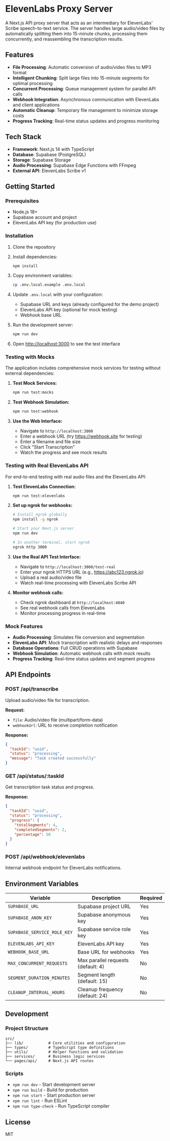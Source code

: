 # ElevenLabs Proxy Server

A Next.js API proxy server that acts as an intermediary for ElevenLabs' Scribe speech-to-text service. The server handles large audio/video files by automatically splitting them into 15-minute chunks, processing them concurrently, and reassembling the transcription results.

## Features

- **File Processing**: Automatic conversion of audio/video files to MP3 format
- **Intelligent Chunking**: Split large files into 15-minute segments for optimal processing
- **Concurrent Processing**: Queue management system for parallel API calls
- **Webhook Integration**: Asynchronous communication with ElevenLabs and client applications
- **Automatic Cleanup**: Temporary file management to minimize storage costs
- **Progress Tracking**: Real-time status updates and progress monitoring

## Tech Stack

- **Framework**: Next.js 14 with TypeScript
- **Database**: Supabase (PostgreSQL)
- **Storage**: Supabase Storage
- **Audio Processing**: Supabase Edge Functions with FFmpeg
- **External API**: ElevenLabs Scribe v1

## Getting Started

### Prerequisites

- Node.js 18+ 
- Supabase account and project
- ElevenLabs API key (for production use)

### Installation

1. Clone the repository
2. Install dependencies:
   ```bash
   npm install
   ```

3. Copy environment variables:
   ```bash
   cp .env.local.example .env.local
   ```

4. Update `.env.local` with your configuration:
   - Supabase URL and keys (already configured for the demo project)
   - ElevenLabs API key (optional for mock testing)
   - Webhook base URL

5. Run the development server:
   ```bash
   npm run dev
   ```

6. Open [http://localhost:3000](http://localhost:3000) to see the test interface

### Testing with Mocks

The application includes comprehensive mock services for testing without external dependencies:

1. **Test Mock Services:**
   ```bash
   npm run test:mocks
   ```

2. **Test Webhook Simulation:**
   ```bash
   npm run test:webhook
   ```

3. **Use the Web Interface:**
   - Navigate to `http://localhost:3000`
   - Enter a webhook URL (try https://webhook.site for testing)
   - Enter a filename and file size
   - Click "Start Transcription"
   - Watch the progress and see mock results

### Testing with Real ElevenLabs API

For end-to-end testing with real audio files and the ElevenLabs API:

1. **Test ElevenLabs Connection:**
   ```bash
   npm run test:elevenlabs
   ```

2. **Set up ngrok for webhooks:**
   ```bash
   # Install ngrok globally
   npm install -g ngrok
   
   # Start your Next.js server
   npm run dev
   
   # In another terminal, start ngrok
   ngrok http 3000
   ```

3. **Use the Real API Test Interface:**
   - Navigate to `http://localhost:3000/test-real`
   - Enter your ngrok HTTPS URL (e.g., https://abc123.ngrok.io)
   - Upload a real audio/video file
   - Watch real-time processing with ElevenLabs Scribe API

4. **Monitor webhook calls:**
   - Check ngrok dashboard at `http://localhost:4040`
   - See real webhook calls from ElevenLabs
   - Monitor processing progress in real-time

### Mock Features

- **Audio Processing**: Simulates file conversion and segmentation
- **ElevenLabs API**: Mock transcription with realistic delays and responses
- **Database Operations**: Full CRUD operations with Supabase
- **Webhook Simulation**: Automatic webhook calls with mock results
- **Progress Tracking**: Real-time status updates and segment progress

## API Endpoints

### POST /api/transcribe
Upload audio/video file for transcription.

**Request:**
- `file`: Audio/video file (multipart/form-data)
- `webhookUrl`: URL to receive completion notification

**Response:**
```json
{
  "taskId": "uuid",
  "status": "processing",
  "message": "Task created successfully"
}
```

### GET /api/status/:taskId
Get transcription task status and progress.

**Response:**
```json
{
  "taskId": "uuid",
  "status": "processing",
  "progress": {
    "totalSegments": 4,
    "completedSegments": 2,
    "percentage": 50
  }
}
```

### POST /api/webhook/elevenlabs
Internal webhook endpoint for ElevenLabs notifications.

## Environment Variables

| Variable | Description | Required |
|----------|-------------|----------|
| `SUPABASE_URL` | Supabase project URL | Yes |
| `SUPABASE_ANON_KEY` | Supabase anonymous key | Yes |
| `SUPABASE_SERVICE_ROLE_KEY` | Supabase service role key | Yes |
| `ELEVENLABS_API_KEY` | ElevenLabs API key | Yes |
| `WEBHOOK_BASE_URL` | Base URL for webhooks | Yes |
| `MAX_CONCURRENT_REQUESTS` | Max parallel requests (default: 4) | No |
| `SEGMENT_DURATION_MINUTES` | Segment length (default: 15) | No |
| `CLEANUP_INTERVAL_HOURS` | Cleanup frequency (default: 24) | No |

## Development

### Project Structure

```
src/
├── lib/           # Core utilities and configuration
├── types/         # TypeScript type definitions
├── utils/         # Helper functions and validation
├── services/      # Business logic services
└── pages/api/     # Next.js API routes
```

### Scripts

- `npm run dev` - Start development server
- `npm run build` - Build for production
- `npm run start` - Start production server
- `npm run lint` - Run ESLint
- `npm run type-check` - Run TypeScript compiler

## License

MIT